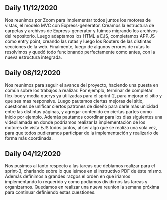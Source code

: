 ## Daily 11/12/2020
Nos reunimos por Zoom para implementar todos juntos los motores de vistas, el modelo MVC con Express-generator. Creamos la estructura de carpetas y archivos de Express-generator y fuimos migrando los archivos del repositorio. Luego adaptamos los HTML a EJS, completamos APP.JS como entry point, creando las rutas y luego los Routers de las distintas secciones de la web. Finalmente, luego de algunos errores de rutas lo resolvimos y quedó todo funcionando perfectamente como antes, con la nueva estructura integrada.
## Daily 08/12/2020
Nos reunimos para seguir el avance del proyecto, haciendo una puesta en común sobre los trabajos a realizar. Por ejemplo, terminar de completar flex-box y media querys ya utilizadas para el sprint-2, para mejorar el sitio y que sea mas responsive. Luego pautamos ciertas mejoras del sitio, cuestiones de unificar ciertos patrones de diseño para darle más unicidad entre las distintas páginas, y agregar contenido en ciertas partes como Inicio por ejemplo. Además pautamos coordinar para los dias siguientes una videollamada en donde podriamos realizar la implementación de los motores de vista EJS todos juntos, al ser algo que se realiza una sola vez, para que todos pudieramos participar de la implementación y realizarlo de forma más coordinada.

## Daily 04/12/2020
Nos pusimos al tanto respecto a las tareas que debíamos realizar para el sprint-3, charlando sobre lo que leimos en el instructivo PDF de éste mismo. Además definimos a grandes razgos el orden en que iríamos implementando lo requerido y como podíamos dividirnos las tareas y organizarnos. Quedamos en realizar una nueva reunion la semana próxima para continuar definiendo estas cuestiones.
